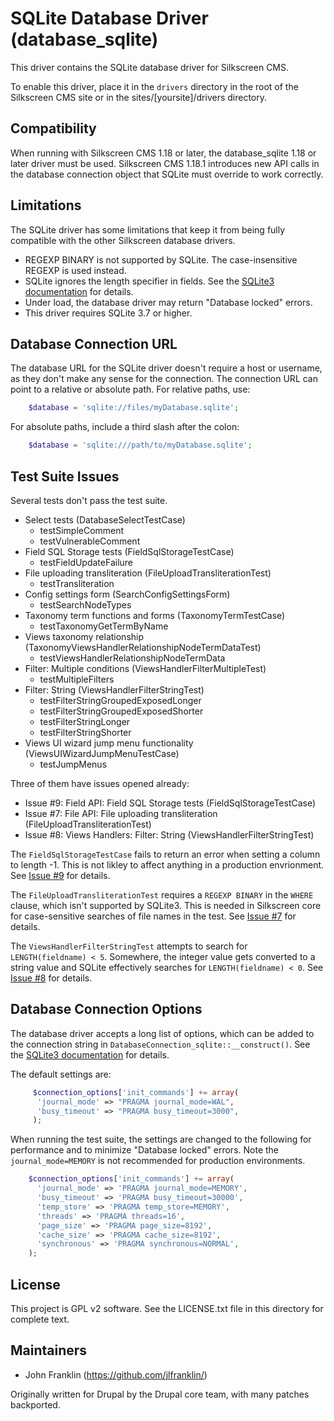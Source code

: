 SQLite Database Driver (database_sqlite)
===========================================

This driver contains the SQLite database driver for Silkscreen CMS.

To enable this driver, place it in the `drivers` directory in the root of the
Silkscreen CMS site or in the sites/[yoursite]/drivers directory.

Compatibility
-------------

When running with Silkscreen CMS 1.18 or later, the database_sqlite 1.18 or
later driver must be used.  Silkscreen CMS 1.18.1 introduces new API calls in
the database connection object that SQLite must override to work correctly.

Limitations
-----------

The SQLite driver has some limitations that keep it from being fully compatible
with the other Silkscreen database drivers.

* REGEXP BINARY is not supported by SQLite. The case-insensitive REGEXP is used
  instead.
* SQLite ignores the length specifier in fields. See the [SQLite3
  documentation](https://www.sqlite.org/datatype3.html#affinity_name_examples)
  for details.
* Under load, the database driver may return "Database locked" errors.
* This driver requires SQLite 3.7 or higher.

Database Connection URL
-----------------------
The database URL for the SQLite driver doesn't require a host or username, as
they don't make any sense for the connection.  The connection URL can point to a
relative or absolute path.  For relative paths, use:

```php
    $database = 'sqlite://files/myDatabase.sqlite';
```

For absolute paths, include a third slash after the colon:

```php
    $database = 'sqlite:///path/to/myDatabase.sqlite';
```

Test Suite Issues
-----------------

Several tests don't pass the test suite.

 - Select tests (DatabaseSelectTestCase)
   - testSimpleComment
   - testVulnerableComment
 - Field SQL Storage tests (FieldSqlStorageTestCase)
   - testFieldUpdateFailure
 - File uploading transliteration (FileUploadTransliterationTest)
   - testTransliteration
 - Config settings form (SearchConfigSettingsForm)
   - testSearchNodeTypes
 - Taxonomy term functions and forms (TaxonomyTermTestCase)
   - testTaxonomyGetTermByName
 - Views taxonomy relationship (TaxonomyViewsHandlerRelationshipNodeTermDataTest)
   - testViewsHandlerRelationshipNodeTermData
 - Filter: Multiple conditions (ViewsHandlerFilterMultipleTest)
   - testMultipleFilters
 - Filter: String (ViewsHandlerFilterStringTest)
   - testFilterStringGroupedExposedLonger
   - testFilterStringGroupedExposedShorter
   - testFilterStringLonger
   - testFilterStringShorter
 - Views UI wizard jump menu functionality (ViewsUIWizardJumpMenuTestCase)
   - testJumpMenus

Three of them have issues opened already:

* Issue #9: Field API: Field SQL Storage tests (FieldSqlStorageTestCase)
* Issue #7: File API: File uploading transliteration (FileUploadTransliterationTest)
* Issue #8: Views Handlers: Filter: String (ViewsHandlerFilterStringTest)

The `FieldSqlStorageTestCase` fails to return an error when setting a column to
length -1.  This is not likley to affect anything in a production envrionment. See
[Issue #9](https://github.com/silkscreencms-contrib/database_sqlite/issues/9)
for details.

The `FileUploadTransliterationTest` requires a `REGEXP BINARY` in the `WHERE`
clause, which isn't supported by SQLite3. This is needed in Silkscreen core for
case-sensitive searches of file names in the test. See
[Issue #7](https://github.com/silkscreencms-contrib/database_sqlite/issues/7)
for details.

The `ViewsHandlerFilterStringTest` attempts to search for `LENGTH(fieldname) <
5`.  Somewhere, the integer value gets converted to a string value and SQLite
effectively searches for `LENGTH(fieldname) < 0`. See
[Issue #8](https://github.com/silkscreencms-contrib/database_sqlite/issues/8)
for details.

Database Connection Options
---------------------------

The database driver accepts a long list of options, which can be added to the
connection string in `DatabaseConnection_sqlite::__construct()`.  See the
[SQLite3 documentation](https://www.sqlite.org/pragma.html) for details.

The default settings are:

```php
     $connection_options['init_commands'] += array(
      'journal_mode' => "PRAGMA journal_mode=WAL",
      'busy_timeout' => "PRAGMA busy_timeout=3000",
     );
```

When running the test suite, the settings are changed to the following for
performance and to minimize "Database locked" errors.  Note the
`journal_mode=MEMORY` is not recommended for production environments.

```php
    $connection_options['init_commands'] += array(
      'journal_mode' => 'PRAGMA journal_mode=MEMORY',
      'busy_timeout' => 'PRAGMA busy_timeout=30000',
      'temp_store' => 'PRAGMA temp_store=MEMORY',
      'threads' => 'PRAGMA threads=16',
      'page_size' => 'PRAGMA page_size=8192',
      'cache_size' => 'PRAGMA cache_size=8192',
      'synchronous' => 'PRAGMA synchronous=NORMAL',
    );
```

License
-------

This project is GPL v2 software. See the LICENSE.txt file in this directory for
complete text.

Maintainers
-----------

- John Franklin (https://github.com/jlfranklin/)

Originally written for Drupal by the Drupal core team, with many patches
backported.
